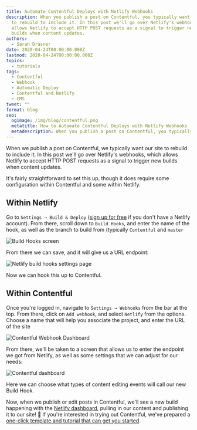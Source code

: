 ```yaml
---
title: Automate Contentful Deploys with Netlify Webhooks
description: When you publish a post on Contentful, you typically want your site
  to rebuild to include it. In this post we'll go over Netlify's webhooks, which
  allows Netlify to accept HTTP POST requests as a signal to trigger new
  builds when content updates.
authors:
  - Sarah Drasner
date: 2020-04-24T00:00:00.000Z
lastmod: 2020-04-24T00:00:00.000Z
topics:
  - tutorials
tags:
  - Contentful
  - Webhook
  - Automatic Deploy
  - Contentful and Netlify
  - CMS
tweet: ""
format: blog
seo:
  ogimage: /img/blog/contentful.png
  metatitle: How to Automate Contentful Deploys with Netlify Webhooks
  metadescription: When you publish a post on Contentful, you typically want your site to rebuild to include it. In this post we'll go over Netlify's webhooks. Learn how to POST requests to trigger new builds when content updates.
---
```

When we publish a post on Contentful, we typically want our site to rebuild to include it. In this post we'll go over Netlify's webhooks, which allows Netlify to accept HTTP POST requests as a signal to trigger new builds when content updates.

It's fairly straightforward to set this up, though it does require some configuration within Contentful and some within Netlify.

## Within Netlify

Go to `Settings → Build & Deploy` ([sign up for free](https://app.netlify.com/signup) if you don't have a Netlify account). From there, scroll down to `Build Hooks`, and enter the name of the hook, as well as the branch to build from (typically `Contentful` and `master`

![Build Hooks screen](/img/blog/screen-shot-2020-04-16-at-5.41.19-pm.png)

From there we can save, and it will give us a URL endpoint:

![Netlify build hooks settings page](/img/blog/screen-shot-2020-04-23-at-9.23.28-pm.png)

Now we can hook this up to Contentful.

## Within Contentful

Once you're logged in, navigate to `Settings → Webhooks` from the bar at the top. From there, click on `Add webhook`, and select `Netlify` from the options. Choose a name that will help you associate the project, and enter the URL of the site

![Contentful Webhook Dashboard](/img/blog/screen-shot-2020-04-16-at-5.40.55-pm.png)

From there, we'll be taken to a screen that allows us to enter the endpoint we got from Netlify, as well as some settings that we can adjust for our needs:

![Contentful dashboard](/img/blog/contentful.png)

Here we can choose what types of content editing events will call our new Build Hook. 

Now, when we publish or edit posts in Contentful, we'll see a new build happening with the [Netlify dashboard](https://app.netlify.com/), pulling in our content and publishing it to our site! 🎉 If you're interested in trying out Contentful, we've prepared a [one-click template and tutorial that can get you started](https://www.netlify.com/blog/2020/04/20/create-a-blog-with-contentful-and-nuxt/?utm_source=blog&utm_medium=contentful-sd&utm_campaign=devex).
